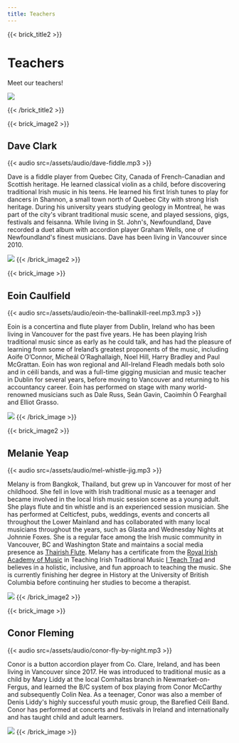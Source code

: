 ```yaml
---
title: Teachers
---
```

{{< brick_title2 >}}

# Teachers

Meet our teachers!

![](/uploads/gallery/claren-photo.jpg)

{{< /brick_title2 >}}

{{< brick_image2 >}}
## Dave Clark

{{< audio src=/assets/audio/dave-fiddle.mp3 >}}

Dave is a fiddle player from Quebec City, Canada of French-Canadian and Scottish heritage. He learned classical violin as a child, before discovering traditional Irish music in his teens. He learned his first Irish tunes to play for dancers in Shannon, a small town north of Quebec City with strong Irish heritage. During his university years studying geology in Montreal, he was part of the city's vibrant traditional music scene, and played sessions, gigs, festivals and feisanna. While living in St. John's, Newfoundland, Dave recorded a duet album with accordion player Graham Wells, one of Newfoundland's finest musicians. Dave has been living in Vancouver since 2010.

![](/uploads/gallery/dave.jpg)
{{< /brick_image2 >}}

{{< brick_image >}}
## Eoin Caulfield

{{< audio src=/assets/audio/eoin-the-ballinakill-reel.mp3.mp3 >}}

Eoin is a concertina and flute player from Dublin, Ireland who has been living in Vancouver for the past five years. 
He has been playing Irish traditional music since as early as he could talk, and has had the pleasure of learning from some of Ireland’s greatest proponents of the music, including Aoife O’Connor, Micheál O’Raghallaigh, Noel Hill, Harry Bradley and Paul McGrattan. 
Eoin has won regional and All-Ireland Fleadh medals both solo and in céilí bands, and was a full-time gigging musician and music teacher in Dublin for several years, before moving to Vancouver and returning to his accountancy career. Eoin has performed on stage with many world-renowned musicians such as Dale Russ, Seán Gavin, Caoimhín Ó Fearghaíl and Elliot Grasso.

![](/uploads/gallery/eoin.jpg)
{{< /brick_image >}}

{{< brick_image2 >}}
## Melanie Yeap

{{< audio src=/assets/audio/mel-whistle-jig.mp3 >}}

Melany is from Bangkok, Thailand, but grew up in Vancouver for most of her childhood. She fell in love with Irish traditional music as a teenager and became involved in the local Irish music session scene as a young adult. She plays flute and tin whistle and is an experienced session musician. She has performed at Celticfest, pubs, weddings, events and concerts all throughout the Lower Mainland and has collaborated with many local musicians throughout the years, such as Glasta and Wednesday Nights at Johnnie Foxes. She is a regular face among the Irish music community in Vancouver, BC and Washington State and maintains a social media presence as [Thairish Flute](http://www.youtube.com/@thairishflute6799). Melany has a certificate from the [Royal Irish Academy of Music](https://www.riam.ie/) in Teaching Irish Traditional Music [I Teach Trad](https://iteachtrad.com/teach-trad-music/) and believes in a holistic, inclusive, and fun approach to teaching the music. She is currently finishing her degree in History at the University of British Columbia before continuing her studies to become a therapist. 

![](/uploads/gallery/Mel-flute.jpg)
{{< /brick_image2 >}}

{{< brick_image >}}
## Conor Fleming

{{< audio src=/assets/audio/conor-fly-by-night.mp3 >}}

Conor is a button accordion player from Co. Clare, Ireland, and has been living in Vancouver since 2017.
He was introduced to traditional music as a child by Mary Liddy at the local Comhaltas branch in Newmarket-on-Fergus, and learned the B/C system of box playing from Conor McCarthy and subsequently Colin Nea. 
As a teenager, Conor was also a member of Denis Liddy's highly successful youth music group, the Barefied Céilí Band. 
Conor has performed at concerts and festivals in Ireland and internationally and has taught child and adult learners. 

![](/uploads/gallery/conor.jpg)
{{< /brick_image >}}
